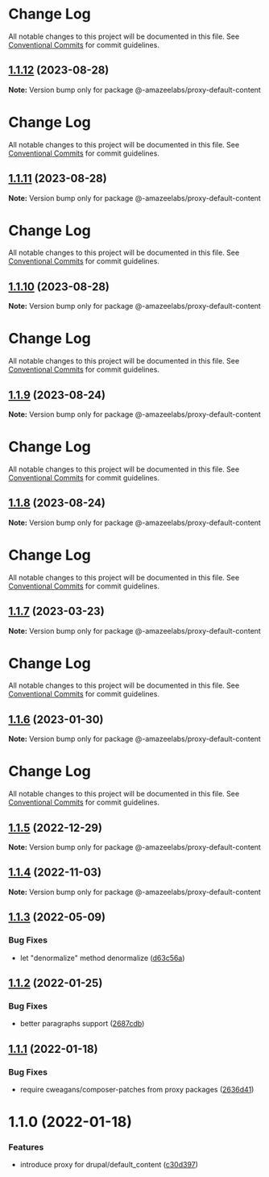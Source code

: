 # Change Log

All notable changes to this project will be documented in this file. See
[Conventional Commits](https://conventionalcommits.org) for commit guidelines.

## [1.1.12](https://github.com/AmazeeLabs/silverback-mono/compare/@-amazeelabs/proxy-default-content@1.1.11...@-amazeelabs/proxy-default-content@1.1.12) (2023-08-28)

**Note:** Version bump only for package @-amazeelabs/proxy-default-content

# Change Log

All notable changes to this project will be documented in this file. See
[Conventional Commits](https://conventionalcommits.org) for commit guidelines.

## [1.1.11](https://github.com/AmazeeLabs/silverback-mono/compare/@-amazeelabs/proxy-default-content@1.1.10...@-amazeelabs/proxy-default-content@1.1.11) (2023-08-28)

**Note:** Version bump only for package @-amazeelabs/proxy-default-content

# Change Log

All notable changes to this project will be documented in this file. See
[Conventional Commits](https://conventionalcommits.org) for commit guidelines.

## [1.1.10](https://github.com/AmazeeLabs/silverback-mono/compare/@-amazeelabs/proxy-default-content@1.1.9...@-amazeelabs/proxy-default-content@1.1.10) (2023-08-28)

**Note:** Version bump only for package @-amazeelabs/proxy-default-content

# Change Log

All notable changes to this project will be documented in this file. See
[Conventional Commits](https://conventionalcommits.org) for commit guidelines.

## [1.1.9](https://github.com/AmazeeLabs/silverback-mono/compare/@-amazeelabs/proxy-default-content@1.1.8...@-amazeelabs/proxy-default-content@1.1.9) (2023-08-24)

**Note:** Version bump only for package @-amazeelabs/proxy-default-content

# Change Log

All notable changes to this project will be documented in this file. See
[Conventional Commits](https://conventionalcommits.org) for commit guidelines.

## [1.1.8](https://github.com/AmazeeLabs/silverback-mono/compare/@-amazeelabs/proxy-default-content@1.1.7...@-amazeelabs/proxy-default-content@1.1.8) (2023-08-24)

**Note:** Version bump only for package @-amazeelabs/proxy-default-content

# Change Log

All notable changes to this project will be documented in this file. See
[Conventional Commits](https://conventionalcommits.org) for commit guidelines.

## [1.1.7](https://github.com/AmazeeLabs/silverback-mono/compare/@-amazeelabs/proxy-default-content@1.1.6...@-amazeelabs/proxy-default-content@1.1.7) (2023-03-23)

**Note:** Version bump only for package @-amazeelabs/proxy-default-content

# Change Log

All notable changes to this project will be documented in this file. See
[Conventional Commits](https://conventionalcommits.org) for commit guidelines.

## [1.1.6](https://github.com/AmazeeLabs/silverback-mono/compare/@-amazeelabs/proxy-default-content@1.1.5...@-amazeelabs/proxy-default-content@1.1.6) (2023-01-30)

**Note:** Version bump only for package @-amazeelabs/proxy-default-content

# Change Log

All notable changes to this project will be documented in this file. See
[Conventional Commits](https://conventionalcommits.org) for commit guidelines.

## [1.1.5](https://github.com/AmazeeLabs/silverback-mono/compare/@-amazeelabs/proxy-default-content@1.1.4...@-amazeelabs/proxy-default-content@1.1.5) (2022-12-29)

**Note:** Version bump only for package @-amazeelabs/proxy-default-content

## [1.1.4](https://github.com/AmazeeLabs/silverback-mono/compare/@-amazeelabs/proxy-default-content@1.1.3...@-amazeelabs/proxy-default-content@1.1.4) (2022-11-03)

**Note:** Version bump only for package @-amazeelabs/proxy-default-content

## [1.1.3](https://github.com/AmazeeLabs/silverback-mono/compare/@-amazeelabs/proxy-default-content@1.1.2...@-amazeelabs/proxy-default-content@1.1.3) (2022-05-09)

### Bug Fixes

- let "denormalize" method denormalize
  ([d63c56a](https://github.com/AmazeeLabs/silverback-mono/commit/d63c56a817b8f2df41d5eab8511a599871664a46))

## [1.1.2](https://github.com/AmazeeLabs/silverback-mono/compare/@-amazeelabs/proxy-default-content@1.1.1...@-amazeelabs/proxy-default-content@1.1.2) (2022-01-25)

### Bug Fixes

- better paragraphs support
  ([2687cdb](https://github.com/AmazeeLabs/silverback-mono/commit/2687cdbfec4f7859d19165ebdd980d0e78442076))

## [1.1.1](https://github.com/AmazeeLabs/silverback-mono/compare/@-amazeelabs/proxy-default-content@1.1.0...@-amazeelabs/proxy-default-content@1.1.1) (2022-01-18)

### Bug Fixes

- require cweagans/composer-patches from proxy packages
  ([2636d41](https://github.com/AmazeeLabs/silverback-mono/commit/2636d4121ebc3474dd3e13240e30fe054f4acb57))

# 1.1.0 (2022-01-18)

### Features

- introduce proxy for drupal/default_content
  ([c30d397](https://github.com/AmazeeLabs/silverback-mono/commit/c30d397c0ff9815ee58aa1bf12f5274a6daa817c))
